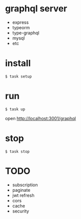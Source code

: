 # graphql server

- express
- typeorm
- type-graphql
- mysql
- etc

# install
```
$ task setup
```

# run
```
$ task up
```

open [http://localhost:3001/graphql](http://localhost:3001/graphql)

# stop
```
$ task stop
```

# TODO
- subscription
- paginate
- jwt refresh
- cors
- cache
- security
